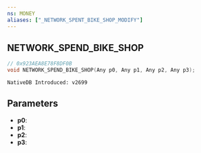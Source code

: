 ```yaml
---
ns: MONEY 
aliases: ["_NETWORK_SPENT_BIKE_SHOP_MODIFY"] 
---
```


## NETWORK_SPEND_BIKE_SHOP

```c
// 0x923AEA8E78F8DF0B 
void NETWORK_SPEND_BIKE_SHOP(Any p0, Any p1, Any p2, Any p3);
```

```
NativeDB Introduced: v2699
```

## Parameters
* **p0**:
* **p1**:
* **p2**:
* **p3**:

